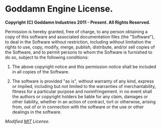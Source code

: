 Goddamn Engine License.
=======================
**Copyright (C) Goddamn Industries 2011 - Present. All Rights Reserved.**

Permission is hereby granted, free of charge, to any person obtaining a copy of this software and associated documentation files (the "Software"), to deal in the Software without restriction, including without limitation the rights to use, copy, modify, merge, publish, distribute, and/or sell copies of the Software, and to permit persons to whom the Software is furnished to do so, subject to the following conditions:

 1. The above copyright notice and this permission notice shall be included in all copies of the Software.
 
 2. The software is provided "as is", without warranty of any kind, express or implied, including but not limited to the warranties of merchantability, fitness for a particular purpose and noninfringement. in no event shall the authors or copyright holders be liable for any claim, damages or other liability, whether in an action of contract, tort or otherwise, arising from, out of or in connection with the software or the use or other dealings in the software.

_Modified [MIT](http://opensource.org/licenses/MIT) License._
